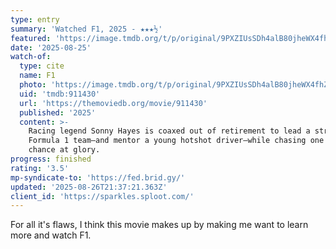 ```yaml
---
type: entry
summary: 'Watched F1, 2025 - ★★★½'
featured: 'https://image.tmdb.org/t/p/original/9PXZIUsSDh4alB80jheWX4fhZmy.jpg'
date: '2025-08-25'
watch-of:
  type: cite
  name: F1
  photo: 'https://image.tmdb.org/t/p/original/9PXZIUsSDh4alB80jheWX4fhZmy.jpg'
  uid: 'tmdb:911430'
  url: 'https://themoviedb.org/movie/911430'
  published: '2025'
  content: >-
    Racing legend Sonny Hayes is coaxed out of retirement to lead a struggling
    Formula 1 team—and mentor a young hotshot driver—while chasing one more
    chance at glory.
progress: finished
rating: '3.5'
mp-syndicate-to: 'https://fed.brid.gy/'
updated: '2025-08-26T21:37:21.363Z'
client_id: 'https://sparkles.sploot.com/'
---
```

For all it's flaws, I think this movie makes up by making me want to learn more and watch F1.
